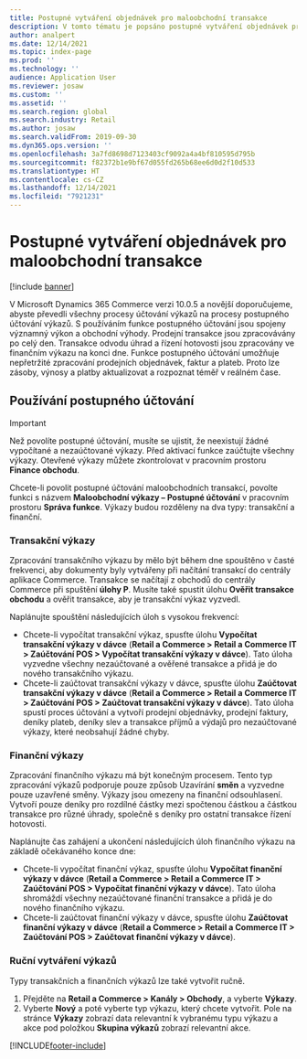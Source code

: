 ```yaml
---
title: Postupné vytváření objednávek pro maloobchodní transakce
description: V tomto tématu je popsáno postupné vytváření objednávek pro transakce obchodu v Microsoft Dynamics 365 Commerce.
author: analpert
ms.date: 12/14/2021
ms.topic: index-page
ms.prod: ''
ms.technology: ''
audience: Application User
ms.reviewer: josaw
ms.custom: ''
ms.assetid: ''
ms.search.region: global
ms.search.industry: Retail
ms.author: josaw
ms.search.validFrom: 2019-09-30
ms.dyn365.ops.version: ''
ms.openlocfilehash: 3a7fd8698d7123403cf9092a4a4bf810595d795b
ms.sourcegitcommit: f82372b1e9bf67d055fd265b68ee6d0d2f10d533
ms.translationtype: HT
ms.contentlocale: cs-CZ
ms.lasthandoff: 12/14/2021
ms.locfileid: "7921231"
---
```

# <a name="trickle-feed-based-order-creation-for-retail-store-transactions"></a>Postupné vytváření objednávek pro maloobchodní transakce

[!include [banner](includes/banner.md)]

V Microsoft Dynamics 365 Commerce verzi 10.0.5 a novější doporučujeme, abyste převedli všechny procesy účtování výkazů na procesy postupného účtování výkazů. S používáním funkce postupného účtování jsou spojeny významný výkon a obchodní výhody. Prodejní transakce jsou zpracovávány po celý den. Transakce odvodu úhrad a řízení hotovosti jsou zpracovány ve finančním výkazu na konci dne. Funkce postupného účtování umožňuje nepřetržité zpracování prodejních objednávek, faktur a plateb. Proto lze zásoby, výnosy a platby aktualizovat a rozpoznat téměř v reálném čase.

## <a name="use-trickle-feed-based-posting"></a>Používání postupného účtování

> [!IMPORTANT]
> Než povolíte postupné účtování, musíte se ujistit, že neexistují žádné vypočítané a nezaúčtované výkazy. Před aktivací funkce zaúčtujte všechny výkazy. Otevřené výkazy můžete zkontrolovat v pracovním prostoru **Finance obchodu**.

Chcete-li povolit postupné účtování maloobchodních transakcí, povolte funkci s názvem **Maloobchodní výkazy – Postupné účtování** v pracovním prostoru **Správa funkce**. Výkazy budou rozděleny na dva typy: transakční a finanční.

### <a name="transactional-statements"></a>Transakční výkazy

Zpracování transakčního výkazu by mělo být během dne spouštěno v časté frekvenci, aby dokumenty byly vytvářeny při načítání transakcí do centrály aplikace Commerce. Transakce se načítají z obchodů do centrály Commerce při spuštění **úlohy P**. Musíte také spustit úlohu **Ověřit transakce obchodu** a ověřit transakce, aby je transakční výkaz vyzvedl.

Naplánujte spouštění následujících úloh s vysokou frekvencí:

- Chcete-li vypočítat transakční výkaz, spusťte úlohu **Vypočítat transakční výkazy v dávce** (**Retail a Commerce \> Retail a Commerce IT \> Zaúčtování POS \> Vypočítat transakční výkazy v dávce**). Tato úloha vyzvedne všechny nezaúčtované a ověřené transakce a přidá je do nového transakčního výkazu.
- Chcete-li zaúčtovat transakční výkazy v dávce, spusťte úlohu **Zaúčtovat transakční výkazy v dávce** (**Retail a Commerce \> Retail a Commerce IT \> Zaúčtování POS \> Zaúčtovat transakční výkazy v dávce**). Tato úloha spustí proces účtování a vytvoří prodejní objednávky, prodejní faktury, deníky plateb, deníky slev a transakce příjmů a výdajů pro nezaúčtované výkazy, které neobsahují žádné chyby. 

### <a name="financial-statements"></a>Finanční výkazy

Zpracování finančního výkazu má být konečným procesem. Tento typ zpracování výkazů podporuje pouze způsob Uzavírání **směn** a vyzvedne pouze uzavřené směny. Výkazy jsou omezeny na finanční odsouhlasení. Vytvoří pouze deníky pro rozdílné částky mezi spočtenou částkou a částkou transakce pro různé úhrady, společně s deníky pro ostatní transakce řízení hotovosti.

Naplánujte čas zahájení a ukončení následujících úloh finančního výkazu na základě očekávaného konce dne:

- Chcete-li vypočítat finanční výkaz, spusťte úlohu **Vypočítat finanční výkazy v dávce** (**Retail a Commerce \> Retail a Commerce IT \> Zaúčtování POS \> Vypočítat finanční výkazy v dávce**). Tato úloha shromáždí všechny nezaúčtované finanční transakce a přidá je do nového finančního výkazu.
- Chcete-li zaúčtovat finanční výkazy v dávce, spusťte úlohu **Zaúčtovat finanční výkazy v dávce** (**Retail a Commerce \> Retail a Commerce IT \> Zaúčtování POS \> Zaúčtovat finanční výkazy v dávce**).

### <a name="manually-create-statements"></a>Ruční vytváření výkazů

Typy transakčních a finančních výkazů lze také vytvořit ručně. 

1. Přejděte na **Retail a Commerce \> Kanály \> Obchody**, a vyberte **Výkazy**. 
2. Vyberte **Nový** a poté vyberte typ výkazu, který chcete vytvořit. Pole na stránce **Výkazy** zobrazí data relevantní k vybranému typu výkazu a akce pod položkou **Skupina výkazů** zobrazí relevantní akce.

[!INCLUDE[footer-include](../includes/footer-banner.md)]
